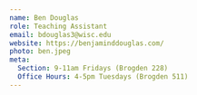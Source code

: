 ```yaml
---
name: Ben Douglas
role: Teaching Assistant
email: bdouglas3@wisc.edu
website: https://benjaminddouglas.com/
photo: ben.jpeg
meta:
  Section: 9-11am Fridays (Brogden 228)
  Office Hours: 4-5pm Tuesdays (Brogden 511)
---
```

